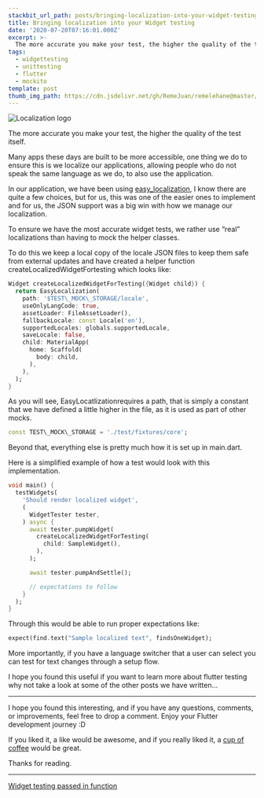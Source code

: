 ```yaml
---
stackbit_url_path: posts/bringing-localization-into-your-widget-testing
title: Bringing localization into your Widget testing
date: '2020-07-20T07:16:01.000Z'
excerpt: >-
  The more accurate you make your test, the higher the quality of the test itself.
tags:
  - widgettesting
  - unittesting
  - flutter
  - mockito
template: post
thumb_img_path: https://cdn.jsdelivr.net/gh/RemeJuan/remelehane@master/uPic/1*KcSljL8cBi93F7WyFYOYQg.jpeg
---
```


![Localization logo](https://cdn.jsdelivr.net/gh/RemeJuan/remelehane@master/uPic/1*KcSljL8cBi93F7WyFYOYQg.jpeg)

The more accurate you make your test, the higher the quality of the test itself.

Many apps these days are built to be more accessible, one thing we do to ensure this is we localize our applications, allowing people who do not speak the same language as we do, to also use the application.

In our application, we have been using [easy\_localization](https://pub.dev/packages/easy_localization), I know there are quite a few choices, but for us, this was one of the easier ones to implement and for us, the JSON support was a big win with how we manage our localization.

To ensure we have the most accurate widget tests, we rather use “real” localizations than having to mock the helper classes.

To do this we keep a local copy of the locale JSON files to keep them safe from external updates and have created a helper function createLocalizedWidgetFortesting which looks like:


```dart
Widget createLocalizedWidgetForTesting({Widget child}) {
  return EasyLocalization(
    path: '$TEST\_MOCK\_STORAGE/locale',
    useOnlyLangCode: true,
    assetLoader: FileAssetLoader(),
    fallbackLocale: const Locale('en'),
    supportedLocales: globals.supportedLocale,
    saveLocale: false,
    child: MaterialApp(
      home: Scaffold(
        body: child,
      ),
    ),
  );
}
```


As you will see, EasyLocatlizationrequires a path, that is simply a constant that we have defined a little higher in the file, as it is used as part of other mocks.


```dart
const TEST\_MOCK\_STORAGE = './test/fixtures/core';
```


Beyond that, everything else is pretty much how it is set up in main.dart.

Here is a simplified example of how a test would look with this implementation.


```dart
void main() {
  testWidgets(
    'Should render localized widget',
    (
      WidgetTester tester,
    ) async {
      await tester.pumpWidget(
        createLocalizedWidgetForTesting(
          child: SampleWidget(),
        ),
      );

      await tester.pumpAndSettle();

      // expectations to follow
    }
  );
}
```


Through this would be able to run proper expectations like:


```dart
expect(find.text("Sample localized text", findsOneWidget);
```


More importantly, if you have a language switcher that a user can select you can test for text changes through a setup flow.

I hope you found this useful if you want to learn more about flutter testing why not take a look at some of the other posts we have written…

***

I hope you found this interesting, and if you have any questions, comments, or improvements, feel free to drop a comment. Enjoy your Flutter development journey :D

If you liked it, a like would be awesome, and if you really liked it, a [cup of coffee](https://www.buymeacoffee.com/remelehane) would be great.

Thanks for reading.

****

[Widget testing passed in function](https://remelehane.dev/posts/widget-testing-passed-in-function-kpi/)
